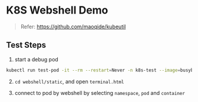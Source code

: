 # K8S Webshell Demo

> Refer: https://github.com/maoqide/kubeutil
>

## Test Steps

1. start a debug pod

```sh
kubectl run test-pod -it --rm --restart=Never -n k8s-test --image=busybox:1.30 sh
```

2. `cd webshell/static`, and open `terminal.html`

3. connect to pod by webshell by selecting `namespace`, `pod` and `container`

